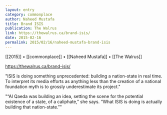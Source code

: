 ```yaml
---
layout: entry
category: commonplace
author: Naheed Mustafa
title: Brand ISIS
publication: The Walrus
link: https://thewalrus.ca/brand-isis/
date: 2015-02-16
permalink: 2015/02/16/naheed-mustafa-brand-isis
---
```


[[2015]] • [[commonplace]] • [[Naheed Mustafa]] • [[The Walrus]]

https://thewalrus.ca/brand-isis/

"ISIS is doing something unprecedented: building a nation-state in real time. To interpret its media efforts as anything less than the creation of a national foundation myth is to grossly underestimate its project."
 
 "“Al Qaeda was building an idea, setting the scene for the potential existence of a state, of a caliphate,” she says. “What ISIS is doing is actually building that nation-state.”"
